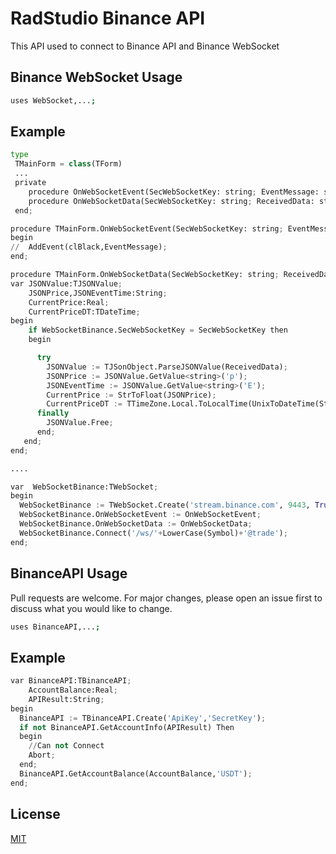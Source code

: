 # RadStudio Binance API

This API used to connect to Binance API and Binance WebSocket

## Binance WebSocket Usage


```bash
uses WebSocket,...;
```

## Example

```python
type
 TMainForm = class(TForm)
 ... 
 private
    procedure OnWebSocketEvent(SecWebSocketKey: string; EventMessage: string);
    procedure OnWebSocketData(SecWebSocketKey: string; ReceivedData: string);
 end;

procedure TMainForm.OnWebSocketEvent(SecWebSocketKey: string; EventMessage: string);
begin
//  AddEvent(clBlack,EventMessage);
end;

procedure TMainForm.OnWebSocketData(SecWebSocketKey: string; ReceivedData: string);
var JSONValue:TJSONValue;
    JSONPrice,JSONEventTime:String;
    CurrentPrice:Real;
    CurrentPriceDT:TDateTime;
begin
    if WebSocketBinance.SecWebSocketKey = SecWebSocketKey then
    begin

      try
        JSONValue := TJSonObject.ParseJSONValue(ReceivedData);
        JSONPrice := JSONValue.GetValue<string>('p');
        JSONEventTime := JSONValue.GetValue<string>('E');
        CurrentPrice := StrToFloat(JSONPrice);
        CurrentPriceDT := TTimeZone.Local.ToLocalTime(UnixToDateTime(StrtoInt64(JSONEventTime) Div 1000));
      finally
        JSONValue.Free;
      end;
   end;
end;

....

var  WebSocketBinance:TWebSocket;
begin
  WebSocketBinance := TWebSocket.Create('stream.binance.com', 9443, True);
  WebSocketBinance.OnWebSocketEvent := OnWebSocketEvent;
  WebSocketBinance.OnWebSocketData := OnWebSocketData;
  WebSocketBinance.Connect('/ws/'+LowerCase(Symbol)+'@trade');
end;

```

## BinanceAPI Usage
Pull requests are welcome. For major changes, please open an issue first to discuss what you would like to change.

```bash
uses BinanceAPI,...;
```

## Example

```python
var BinanceAPI:TBinanceAPI;
    AccountBalance:Real;
	APIResult:String;
begin
  BinanceAPI := TBinanceAPI.Create('ApiKey','SecretKey');
  if not BinanceAPI.GetAccountInfo(APIResult) Then
  begin
    //Can not Connect
    Abort;
  end;
  BinanceAPI.GetAccountBalance(AccountBalance,'USDT');
end;
```

## License
[MIT](https://choosealicense.com/licenses/mit/)